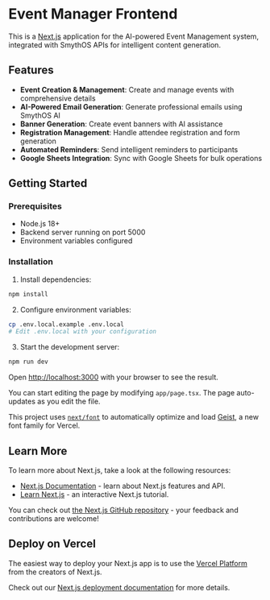 # Event Manager Frontend

This is a [Next.js](https://nextjs.org) application for the AI-powered Event Management system, integrated with SmythOS APIs for intelligent content generation.

## Features

- **Event Creation & Management**: Create and manage events with comprehensive details
- **AI-Powered Email Generation**: Generate professional emails using SmythOS AI
- **Banner Generation**: Create event banners with AI assistance
- **Registration Management**: Handle attendee registration and form generation
- **Automated Reminders**: Send intelligent reminders to participants
- **Google Sheets Integration**: Sync with Google Sheets for bulk operations

## Getting Started

### Prerequisites

- Node.js 18+
- Backend server running on port 5000
- Environment variables configured

### Installation

1. Install dependencies:

```bash
npm install
```

2. Configure environment variables:

```bash
cp .env.local.example .env.local
# Edit .env.local with your configuration
```

3. Start the development server:

```bash
npm run dev
```

Open [http://localhost:3000](http://localhost:3000) with your browser to see the result.

You can start editing the page by modifying `app/page.tsx`. The page auto-updates as you edit the file.

This project uses [`next/font`](https://nextjs.org/docs/app/building-your-application/optimizing/fonts) to automatically optimize and load [Geist](https://vercel.com/font), a new font family for Vercel.

## Learn More

To learn more about Next.js, take a look at the following resources:

- [Next.js Documentation](https://nextjs.org/docs) - learn about Next.js features and API.
- [Learn Next.js](https://nextjs.org/learn) - an interactive Next.js tutorial.

You can check out [the Next.js GitHub repository](https://github.com/vercel/next.js) - your feedback and contributions are welcome!

## Deploy on Vercel

The easiest way to deploy your Next.js app is to use the [Vercel Platform](https://vercel.com/new?utm_medium=default-template&filter=next.js&utm_source=create-next-app&utm_campaign=create-next-app-readme) from the creators of Next.js.

Check out our [Next.js deployment documentation](https://nextjs.org/docs/app/building-your-application/deploying) for more details.
